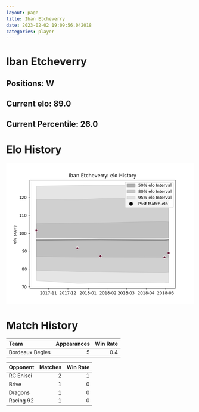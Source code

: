 ```yaml
---  
layout: page  
title: Iban Etcheverry  
date: 2023-02-02 19:09:56.042018  
categories: player  
---
```

# Iban Etcheverry

## Positions: W

## Current elo: 89.0

## Current Percentile: 26.0

# Elo History


![elo history](history_IbanEtcheverry.png)
# Match History


| Team            |   Appearances |   Win Rate |
|:----------------|--------------:|-----------:|
| Bordeaux Begles |             5 |        0.4 |

| Opponent   |   Matches |   Win Rate |
|:-----------|----------:|-----------:|
| RC Enisei  |         2 |          1 |
| Brive      |         1 |          0 |
| Dragons    |         1 |          0 |
| Racing 92  |         1 |          0 |